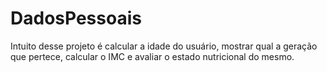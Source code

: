 # DadosPessoais
 Intuito desse projeto é calcular a idade do usuário, mostrar qual a geração que pertece, calcular o IMC e avaliar o estado nutricional do mesmo.
